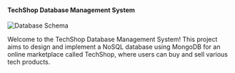 #### TechShop Database Management System

![Database Schema](https://res.cloudinary.com/dbisqdemp/image/upload/v1711235357/Database%20Design%20Schema.png)

Welcome to the TechShop Database Management System! This project aims to design and implement a NoSQL database using MongoDB for an online marketplace called TechShop, where users can buy and sell various tech products.